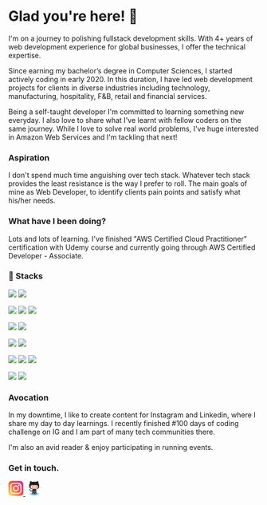 # Glad you're here! 👋

I'm on a journey to polishing fullstack development skills. With 4+ years of web development experience for global businesses, I offer the technical expertise.

Since earning my bachelor’s degree in Computer Sciences, I started actively coding in early 2020. In this duration, I have led web development projects for clients in diverse industries including technology, manufacturing, hospitality, F&B, retail and financial services.

Being a self-taught developer I'm committed to learning something new everyday. I also love to share what I've learnt with fellow coders on the same journey. While I love to solve real world problems, I've huge interested in Amazon Web Services and I'm tackling that next!

### Aspiration

I don't spend much time anguishing over tech stack. Whatever tech stack provides the least resistance is the way I prefer to roll. The main goals of mine as Web Developer, to identify clients pain points and satisfy what his/her needs.

### What have I been doing?

Lots and lots of learning. I've finished "AWS Certified Cloud Practitioner" certification with Udemy course and currently going through AWS Certified Developer - Associate.

### 🔭 Stacks

![](https://img.shields.io/badge/Language-HTML5-informational?style=plastic&logo=html5&logoColor=white&color=10A0CC&labelColor=003366 )
![](https://img.shields.io/badge/Library-Bootstrap-informational?style=plastic&logo=bootstrap&logoColor=white&color=10A0CC&labelColor=003366 )

![](https://img.shields.io/badge/Language-Javascript-informational?style=plastic&logo=javascript&logoColor=white&color=10A0CC&labelColor=003366 )
![](https://img.shields.io/badge/Library-React-informational?style=plastic&logo=react&logoColor=white&color=10A0CC&labelColor=003366 )
![](https://img.shields.io/badge/Library-Redux-informational?style=plastic&logo=redux&logoColor=white&color=10A0CC&labelColor=003366 )

![](https://img.shields.io/badge/Language-PHP-informational?style=plastic&logo=php&logoColor=white&color=10A0CC&labelColor=003366 )
![](https://img.shields.io/badge/Framework-Laravel-informational?style=plastic&logo=laravel&logoColor=white&color=10A0CC&labelColor=003366 )

![](https://img.shields.io/badge/Database-MySQL-informational?style=plastic&logo=mysql&logoColor=white&color=10A0CC&labelColor=003366 )
![](https://img.shields.io/badge/Cloud-AWS-informational?style=plastic&logo=amazon&logoColor=white&color=10A0CC&labelColor=003366 )

![](https://img.shields.io/badge/IDE-VS%20Code-informational?style=plastic&logo=visualstudio\&logoColor=white&color=10A0CC&labelColor=003366 )
![](https://img.shields.io/badge/Chrome-DevTools-informational?style=plastic&logo=google&logoColor=white&color=10A0CC&labelColor=003366 )
![](https://img.shields.io/badge/DevOps-Git-informational?style=plastic&logo=git&logoColor=white&color=10A0CC&labelColor=003366 )

![](https://img.shields.io/badge/OS-Linux-informational?style=plastic&logo=linux&logoColor=white&color=10A0CC&labelColor=003366 )
![](https://img.shields.io/badge/OS-Windows-informational?style=plastic&logo=windows&logoColor=white&color=10A0CC&labelColor=003366 )

### Avocation

In my downtime, I like to create content for Instagram and Linkedin, where I share my day to day learnings. I recently finished #100 days of coding challenge on IG and I am part of many tech communities there.

I'm also an avid reader & enjoy participating in running events.

### Get in touch.

<a href="https://www.instagram.com/talhatech"><img height="30" src="icon/instagram.png"/>
<a href="https://github.com/talhatech"><img height="30" src="icon/octocat.png"/>
